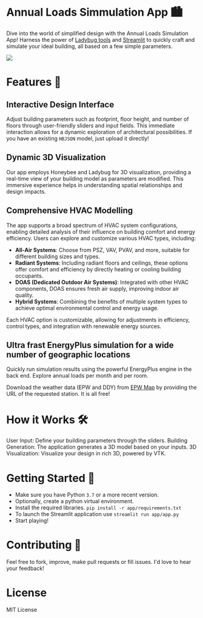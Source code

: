 # Annual Loads Simmulation App 🏙️

Dive into the world of simplified design with the Annual Loads Simulation App! Harness the power of [Ladybug tools](https://www.ladybug.tools/) and [Streamlit](https://streamlit.io/) to quickly craft and simulate your ideal building, all based on a few simple parameters.

<img src="img\demo.gif">

# Features 🌟

## Interactive Design Interface

Adjust building parameters such as footprint, floor height, and number of floors through user-friendly sliders and input fields. This immediate interaction allows for a dynamic exploration of architectural possibilities. If you have an existing `HBJSON` model, just upload it directly!

## Dynamic 3D Visualization

Our app employs Honeybee and Ladybug for 3D visualization, providing a real-time view of your building model as parameters are modified. This immersive experience helps in understanding spatial relationships and design impacts.

## Comprehensive HVAC Modelling

The app supports a broad spectrum of HVAC system configurations, enabling detailed analysis of their influence on building comfort and energy efficiency. Users can explore and customize various HVAC types, including:

- **All-Air Systems**: Choose from PSZ, VAV, PVAV, and more, suitable for different building sizes and types.
- **Radiant Systems**: Including radiant floors and ceilings, these options offer comfort and efficiency by directly heating or cooling building occupants.
- **DOAS (Dedicated Outdoor Air Systems)**: Integrated with other HVAC components, DOAS ensures fresh air supply, improving indoor air quality.
- **Hybrid Systems**: Combining the benefits of multiple system types to achieve optimal environmental control and energy usage.

Each HVAC option is customizable, allowing for adjustments in efficiency, control types, and integration with renewable energy sources.

## Ultra frast EnergyPlus simulation for a wide number of geographic locations

Quickly run simulation results using the powerful EnergyPlus engine in the back end. Explore annual loads per month and per room.

Download the weather data (EPW and DDY) from [EPW Map](https://www.ladybug.tools/epwmap/) by providing the URL of the requested station. It is all free!

# How it Works 🛠️

User Input: Define your building parameters through the sliders.
Building Generation: The application generates a 3D model based on your inputs.
3D Visualization: Visualize your design in rich 3D, powered by VTK.

# Getting Started 🚀

- Make sure you have Python `3.7` or a more recent version.
- Optionally, create a python virtual environment.
- Install the required libraries. `pip install -r app/requirements.txt`
- To launch the Streamlit application use `streamlit run app/app.py`
- Start playing!

# Contributing 🤝

Feel free to fork, improve, make pull requests or fill issues. I'd love to hear your feedback!

# License

MIT License
